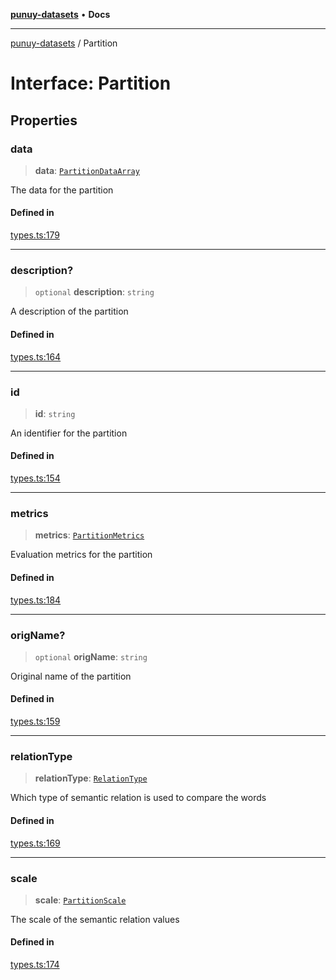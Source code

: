 [**punuy-datasets**](../README.md) • **Docs**

***

[punuy-datasets](../README.md) / Partition

# Interface: Partition

## Properties

### data

> **data**: [`PartitionDataArray`](../type-aliases/PartitionDataArray.md)

The data for the partition

#### Defined in

[types.ts:179](https://github.com/andrefs/punuy-datasets/blob/93db997464122cc74e2f33727445c155bb8f825e/src/lib/types.ts#L179)

***

### description?

> `optional` **description**: `string`

A description of the partition

#### Defined in

[types.ts:164](https://github.com/andrefs/punuy-datasets/blob/93db997464122cc74e2f33727445c155bb8f825e/src/lib/types.ts#L164)

***

### id

> **id**: `string`

An identifier for the partition

#### Defined in

[types.ts:154](https://github.com/andrefs/punuy-datasets/blob/93db997464122cc74e2f33727445c155bb8f825e/src/lib/types.ts#L154)

***

### metrics

> **metrics**: [`PartitionMetrics`](../type-aliases/PartitionMetrics.md)

Evaluation metrics for the partition

#### Defined in

[types.ts:184](https://github.com/andrefs/punuy-datasets/blob/93db997464122cc74e2f33727445c155bb8f825e/src/lib/types.ts#L184)

***

### origName?

> `optional` **origName**: `string`

Original name of the partition

#### Defined in

[types.ts:159](https://github.com/andrefs/punuy-datasets/blob/93db997464122cc74e2f33727445c155bb8f825e/src/lib/types.ts#L159)

***

### relationType

> **relationType**: [`RelationType`](../type-aliases/RelationType.md)

Which type of semantic relation is used to compare the words

#### Defined in

[types.ts:169](https://github.com/andrefs/punuy-datasets/blob/93db997464122cc74e2f33727445c155bb8f825e/src/lib/types.ts#L169)

***

### scale

> **scale**: [`PartitionScale`](../type-aliases/PartitionScale.md)

The scale of the semantic relation values

#### Defined in

[types.ts:174](https://github.com/andrefs/punuy-datasets/blob/93db997464122cc74e2f33727445c155bb8f825e/src/lib/types.ts#L174)
